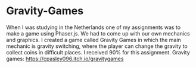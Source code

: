 # Gravity-Games
When I was studying in the Netherlands one of my
assignments was to make a game using Phaser.js. We
had to come up with our own mechanics and graphics. I
created a game called Gravity Games in which the main
mechanic is gravity switching, where the player can
change the gravity to collect coins in difficult places. I 
received 90% for this assignment.
Gravity games: https://cpasley096.itch.io/gravitygames
